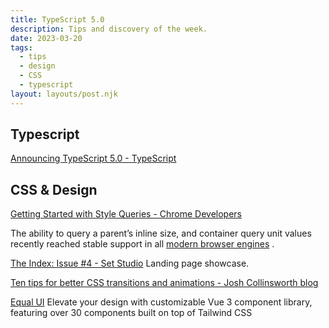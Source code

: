 ```yaml
---
title: TypeScript 5.0
description: Tips and discovery of the week.
date: 2023-03-20
tags:
  - tips
  - design
  - CSS
  - typescript
layout: layouts/post.njk
---
```

## Typescript
[Announcing TypeScript 5.0 - TypeScript](https://devblogs.microsoft.com/typescript/announcing-typescript-5-0/)

## CSS & Design

[Getting Started with Style Queries - Chrome Developers](https://developer.chrome.com/blog/style-queries/)

The ability to query a parent’s inline size, and container query unit values recently reached stable support in all  [modern browser engines](https://web.dev/cq-stable) .

[The Index: Issue #4 - Set Studio](https://set.studio/the-index-issue-4/)
Landing page showcase.

[Ten tips for better CSS transitions and animations - Josh Collinsworth blog](https://joshcollinsworth.com/blog/great-transitions)

[Equal UI](https://equal-ui.github.io/Equal/)
Elevate your design with customizable Vue 3 component library, featuring over 30 components built on top of Tailwind CSS
